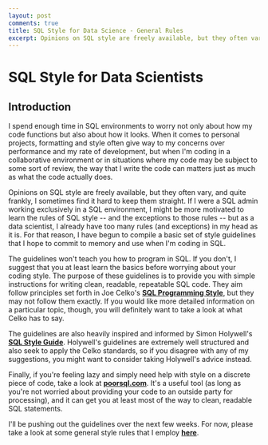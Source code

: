 ```yaml
---
layout: post
comments: true
title: SQL Style for Data Science - General Rules
excerpt: Opinions on SQL style are freely available, but they often vary, and quite frankly, I sometimes find it hard to keep them straight. For that reason, I have begun to compile a basic set of style guidelines that I hope to commit to memory and use when I'm coding in SQL. 
---
```


# SQL Style for Data Scientists

## Introduction

I spend enough time in SQL environments to worry not only about how my code 
functions but also about how it looks. When it comes to personal projects, 
formatting and style often give way to my concerns over performance and my
rate of development, but when I'm coding in a collaborative environment or 
in situations where my code may be subject to some sort of review, the way 
that I write the code can matters just as much as what the code actually does. 

Opinions on SQL style are freely available, but they often vary, and quite 
frankly, I sometimes find it hard to keep them straight. If I were a SQL admin 
working exclusively in a SQL environment, I might be more motivated to learn 
the rules of SQL style -- and the exceptions to those rules -- but as a data 
scientist, I already have too many rules (and exceptions) in my head as it is. 
For that reason, I have begun to compile a basic set of style guidelines that 
I hope to commit to memory and use when I'm coding in SQL. 

The guidelines won't teach you how to program in SQL. If you don't, I suggest 
that you at least learn the basics before worrying about your coding style. 
The purpose of these guidelines is to provide you with simple instructions for 
writing clean, readable, repeatable SQL code. They aim follow principles 
set forth in Joe Celko's **[SQL Programming Style](https://www.amazon.com/Celkos-Programming-Kaufmann-Management-Systems/dp/0120887975/ref=sr\_1\_1?ie=UTF8&qid=1516645111&sr=8-1&keywords=Joe+Celko+SQL+Programming+Style)**, 
but they may not follow them exactly. If you would like more detailed 
information on a particular topic, though, you will definitely want to take 
a look at what Celko has to say. 

The guidelines are also heavily inspired and informed by Simon Holywell's 
**[SQL Style Guide](http://www.sqlstyle.guide/)**. Holywell's guidelines are 
extremely well structured and also seek to apply the Celko standards, so if you 
disagree with any of my suggestions, you might want to consider taking
Holywell's advice instead. 

Finally, if you're feeling lazy and simply need help with style on a discrete
piece of code, take a look at **[poorsql.com](http://poorsql.com)**. It's a 
useful tool (as long as you're not worried about providing your code to an 
outside party for processing), and it can get you at least most of the way 
to clean, readable SQL statements. 

I'll be pushing out the guidelines over the next few weeks. For now, please
take a look at some general style rules that I employ **[here](https://pjryan126.github.io/sql-style-general-rules/)**. 